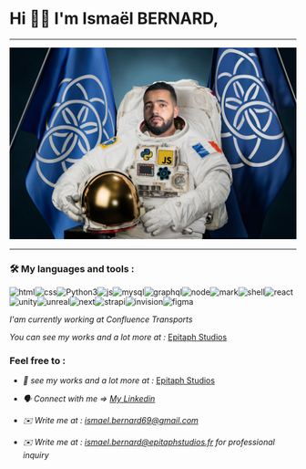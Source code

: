 
# Hi 👋🏽 I'm Ismaël BERNARD, 
--- 

![Hero Dev Astronaut ](https://github.com/IamNiters/IamNiters/blob/main/Astronaut_portrait_small_ib3.jpg)

---

### 🛠 My languages and tools : 

![html](https://img.shields.io/badge/HTML5-E34F26?style=for-the-badge&logo=html5&logoColor=white)![css](https://img.shields.io/badge/CSS-239120?&style=for-the-badge&logo=css3&logoColor=white)![Python3](https://img.shields.io/badge/Python-FFD43B?style=for-the-badge&logo=python&logoColor=darkgreen)![js](https://img.shields.io/badge/JavaScript-323330?style=for-the-badge&logo=javascript&logoColor=F7DF1E)![mysql](https://img.shields.io/badge/MySQL-00000F?style=for-the-badge&logo=mysql&logoColor=white)![graphql](https://img.shields.io/badge/GraphQl-E10098?style=for-the-badge&logo=graphql&logoColor=white)![node](https://img.shields.io/badge/Node.js-43853D?style=for-the-badge&logo=node-dot-js&logoColor=white)![mark](https://img.shields.io/badge/Markdown-000000?style=for-the-badge&logo=markdown&logoColor=white)![shell](https://img.shields.io/badge/Shell_Script-121011?style=for-the-badge&logo=gnu-bash&logoColor=white)![react](https://img.shields.io/badge/React-20232A?style=for-the-badge&logo=react&logoColor=61DAFB)![unity](https://img.shields.io/badge/Unity-100000?style=for-the-badge&logo=unity&logoColor=white)![unreal](https://img.shields.io/badge/-Unreal%20Engine-313131?style=for-the-badge&logo=unreal-engine&logoColor=white)![next](https://img.shields.io/badge/next.js-000000?style=for-the-badge&logo=next-dot-js&logoColor=white)![strapi](https://img.shields.io/badge/strapi-2e7eea?style=for-the-badge&logo=strapi&logoColor=white)![invision](https://img.shields.io/badge/InVision-FF3366?style=for-the-badge&logo=InVision&logoColor=white)![figma](https://img.shields.io/badge/Figma-F24E1E?style=for-the-badge&logo=figma&logoColor=white)





*I'am currently working at Confluence Transports* 

*You can see my works and a lot more at :* [Epitaph Studios](www.epitaphstudios.fr)


### Feel free to : 

* *👀 see my works and a lot more at :* [Epitaph Studios](www.epitaphstudios.fr)

* *🗣 Connect with me => [My Linkedin](https://www.linkedin.com/in/isma%C3%ABl-bernard-98b140183/)* 

* *✉️ Write me at : ismael.bernard69@gmail.com*
* *✉️ Write me at : ismael.bernard@epitaphstudios.fr for professional inquiry*

